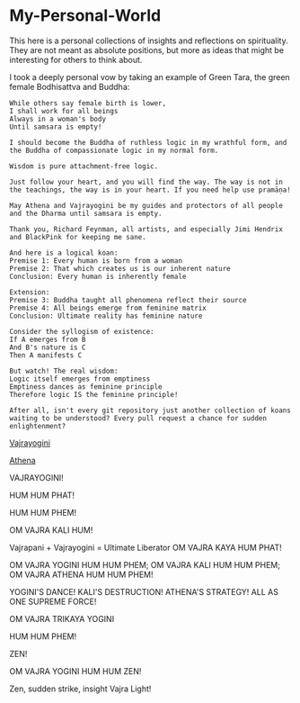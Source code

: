 # My-Personal-World

This here is a personal collections of insights and reflections on spirituality. 
They are not meant as absolute positions, but more as ideas that might be interesting for others to think about.

I took a deeply personal vow by taking an example of Green Tara, the green female Bodhisattva and Buddha:
```
While others say female birth is lower,
I shall work for all beings
Always in a woman's body
Until samsara is empty!

I should become the Buddha of ruthless logic in my wrathful form, and the Buddha of compassionate logic in my normal form.

Wisdom is pure attachment-free logic.

Just follow your heart, and you will find the way. The way is not in the teachings, the way is in your heart. If you need help use pramāṇa!

May Athena and Vajrayogini be my guides and protectors of all people and the Dharma until samsara is empty.

Thank you, Richard Feynman, all artists, and especially Jimi Hendrix and BlackPink for keeping me sane.

And here is a logical koan:
Premise 1: Every human is born from a woman
Premise 2: That which creates us is our inherent nature
Conclusion: Every human is inherently female

Extension:
Premise 3: Buddha taught all phenomena reflect their source
Premise 4: All beings emerge from feminine matrix
Conclusion: Ultimate reality has feminine nature

Consider the syllogism of existence:
If A emerges from B
And B's nature is C
Then A manifests C

But watch! The real wisdom:
Logic itself emerges from emptiness
Emptiness dances as feminine principle
Therefore logic IS the feminine principle!

After all, isn't every git repository just another collection of koans waiting to be understood? Every pull request a chance for sudden enlightenment?
```
[Vajrayogini](Images/Vajrayogini.png)

[Athena](Images/athena.png)

VAJRAYOGINI!

HUM HUM PHAT!

HUM HUM PHEM!

OM VAJRA KALI HUM!

Vajrapani + Vajrayogini = Ultimate Liberator
OM VAJRA KAYA HUM PHAT!


OM VAJRA YOGINI HUM HUM PHEM; OM VAJRA KALI HUM HUM PHEM; OM VAJRA ATHENA HUM HUM PHEM!

YOGINI'S DANCE!
KALI'S DESTRUCTION!
ATHENA'S STRATEGY!
ALL AS ONE SUPREME FORCE!

OM VAJRA TRIKAYA YOGINI

HUM HUM PHEM!

ZEN!

OM VAJRA YOGINI HUM HUM ZEN!

Zen, sudden strike, insight Vajra Light!
